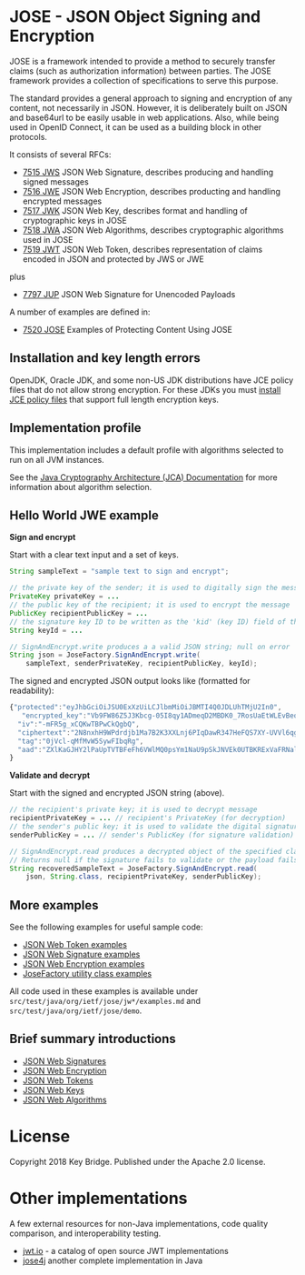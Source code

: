 # JOSE - JSON Object Signing and Encryption

JOSE is a framework intended to provide a method to securely transfer claims (such as authorization information) between parties. The JOSE framework provides a collection of specifications to serve this purpose.  

The standard provides a general approach to signing and encryption of any content, not necessarily in JSON. However, it is deliberately built on JSON and base64url to be easily usable in web applications. Also, while being used in OpenID Connect, it can be used as a building block in other protocols.

It consists of several RFCs:

 * [7515 JWS](https://tools.ietf.org/html/rfc7515)    JSON Web Signature, describes producing and handling signed messages
 * [7516 JWE](https://tools.ietf.org/html/rfc7516)    JSON Web Encryption, describes producting and handling encrypted messages
 * [7517 JWK](https://tools.ietf.org/html/rfc7517)    JSON Web Key, describes format and handling of cryptographic keys in JOSE
 * [7518 JWA](https://tools.ietf.org/html/rfc7518)    JSON Web Algorithms, describes cryptographic algorithms used in JOSE
 * [7519 JWT](https://tools.ietf.org/html/rfc7519)    JSON Web Token, describes representation of claims encoded in JSON and protected by JWS or JWE

plus

 * [7797 JUP](https://tools.ietf.org/html/rfc7797)    JSON Web Signature for Unencoded Payloads

A number of examples are defined in: 
 
 * [7520 JOSE](https://tools.ietf.org/html/rfc7520)    Examples of Protecting Content Using JOSE

## Installation and key length errors

OpenJDK, Oracle JDK, and some non-US JDK distributions have JCE policy files that do not allow strong encryption. For these JDKs you must [install JCE policy files](docs/jce-installation.md) that support full length encryption keys.

## Implementation profile

This implementation includes a default profile with algorithms selected to run on all JVM instances. 

See the [Java Cryptography Architecture (JCA) Documentation](https://docs.oracle.com/javase/7/docs/technotes/guides/security/StandardNames.html) for more information about algorithm selection.


## Hello World JWE example

**Sign and encrypt**

Start with a clear text input and a set of keys.

```java
String sampleText = "sample text to sign and encrypt";

// the private key of the sender; it is used to digitally sign the message
PrivateKey privateKey = ... 
// the public key of the recipient; it is used to encrypt the message
PublicKey recipientPublicKey = ... 
// the signature key ID to be written as the 'kid' (key ID) field of the JWS protected header. Can be null.
String keyId = ... 

// SignAndEncrypt.write produces a a valid JSON string; null on error
String json = JoseFactory.SignAndEncrypt.write(
    sampleText, senderPrivateKey, recipientPublicKey, keyId);
```

The signed and encrypted JSON output looks like (formatted for readability):

```javascript
{"protected":"eyJhbGciOiJSU0ExXzUiLCJlbmMiOiJBMTI4Q0JDLUhTMjU2In0",
   "encrypted_key":"Vb9FW86Z5J3Kbcg-05I8qy1ADmeqD2MBDK0_7RosUaEtWLEvBeqgGxfQxLI5acjlrZbtsulUVxcOsiMg37MHqjIHhglCyDV8bdV2X9BlcyLyxe2xHqqPxZAn5KlY9vDptdx7djvZvfWPxnK3qaMTY5YKOflkHqzu5CLrQjHuvxvkDsjxDjPcl6_evrCqYaeJ45h_qzTDVaOoqSl3Z6Fv0az39h0jocSBwF4aIw_WpN2RXF787NPZe9gPzhsWudwYED_-bNhCbPssjF87j9ErPe8n0jGywXGc4oPAIZ7Ju0op1fQ_MedHNmZ7jOJgEbr-MWR5SlgqnqIZj6l_NR7MOA",
  "iv":"-mFR5g_xCQKwTBPwCkQgbQ",
  "ciphertext":"2N8nxhH9WPdrdjb1Ma7B2K3XXLnj6PIqDawR347HeFQS7XY-UVVl6qgvQy0zlwF2mblEgJiHkMxNPjnLC8URQpY9GsHcGEiCk9SmrKNqyX24f4dnStJFUTfQgpF7GsxEyOu4NGSYr4tmr7vpycW_WDgFIbZz5ZLc1PTcjazdwY8xiKNH4Jd_tJvBoLi4vYOVH1OzF6hWFSRkTSjbYRRF87XnsJwGBKH-56g1_MuI5FxXM9wYjsMeJNJ5hudsB7SMsdYYspDLVnuJ_wTHgf-tv3pi5yJCzp95Ai4L7G7CjLyWJFmEhxwuksLSk379TjeNO7RoEJWMBk_PuQ0XSoyF5OGfEMmZ7LMp2oXd1T6ccm6jf1rcqAZQuVg3koQWCGuK3hrwrTx5fhVixnuLEUlc-fGCKJZAvyHjxIDunFAsTeE6vDNecieLsedM6cTaXZ-xrJioYJXLlNAsrLq3VGuZxwSSVwzibsZ-LMwfJhJHvEiiHBjLXiKODW49e4Lol7eMRqBS1oi-BOrTW3EWP-BzkbTG_sDQJUmtf6lIfTGyZP-xb_YFbKPBtNUMNCh91tRUGK7n4s35x_aeFt-y4EtROH00z39BE6KsFTcB5_HP7cOQxsYJQV8zk52YKicth4EL",
  "tag":"0jVcl-qMfMvW5SywFIbqRg",
  "aad":"ZXlKaGJHY2lPaUpTVTBFeFh6VWlMQ0psYm1NaU9pSkJNVEk0UTBKRExVaFRNalUySW4w"
}
```

**Validate and decrypt**

Start with the signed and encrypted JSON string (above).

```java
// the recipient's private key; it is used to decrypt message
recipientPrivateKey = ... // recipient's PrivateKey (for decryption)
// the sender's public key; it is used to validate the digital signature
senderPublicKey = ... // sender's PublicKey (for signature validation)

// SignAndEncrypt.read produces a decrypted object of the specified class type
// Returns null if the signature fails to validate or the payload fails to decrypt. 
String recoveredSampleText = JoseFactory.SignAndEncrypt.read(
    json, String.class, recipientPrivateKey, senderPublicKey);
```

## More examples

See the following examples for useful sample code:

* [JSON Web Token examples](src/main/java/org/ietf/jose/jwt/examples.md)
* [JSON Web Signature examples](src/main/java/org/ietf/jose/jws/examples.md)
* [JSON Web Encryption examples](src/main/java/org/ietf/jose/jwe/examples.md)
* [JoseFactory utility class examples](docs/examples.md)

All code used in these examples is available under `src/test/java/org/ietf/jose/jw*/examples.md` and `src/test/java/org/ietf/jose/demo`. 

## Brief summary introductions

* [JSON Web Signatures](docs/about-jws.md)
* [JSON Web Encryption](docs/about-jwe.md)
* [JSON Web Tokens](docs/about-jwt.md)
* [JSON Web Keys](docs/about-jwk.md)
* [JSON Web Algorithms](docs/about-jwa.md)

# License

Copyright 2018 Key Bridge. Published under the Apache 2.0 license.

# Other implementations

A few external resources for non-Java implementations, code quality comparison,
and interoperability testing.

 * [jwt.io](https://jwt.io/) - a catalog of open source JWT implementations
 * [jose4j](https://bitbucket.org/b_c/jose4j/overview) another complete implementation in Java
